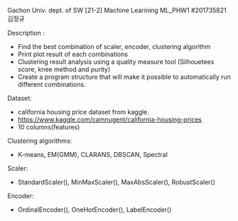 Gachon Univ. dept. of SW 
[21-2] Machine Learining 
ML_PHW1 #201735821 김정규

Description : 
- Find the best combination of scaler, encoder, clustering algorithm 
- Print plot result of each combinations
- Clustering result analysis using a quality measure tool (Silhouetees score, knee method and purity)
- Create a program structure that will make it possible to automatically run different combinations.

Dataset: 
- california housing price dataset from kaggle.
- https://www.kaggle.com/camnugent/california-housing-prices
- 10 columns(features)


Clustering algorithms:
- K-means, EM(GMM), CLARANS, DBSCAN, Spectral 

Scaler:
- StandardScaler(), MinMaxScaler(), MaxAbsScaler(), RobustScaler()

Encoder: 
- OrdinalEncoder(), OneHotEncoder(), LabelEncoder()
